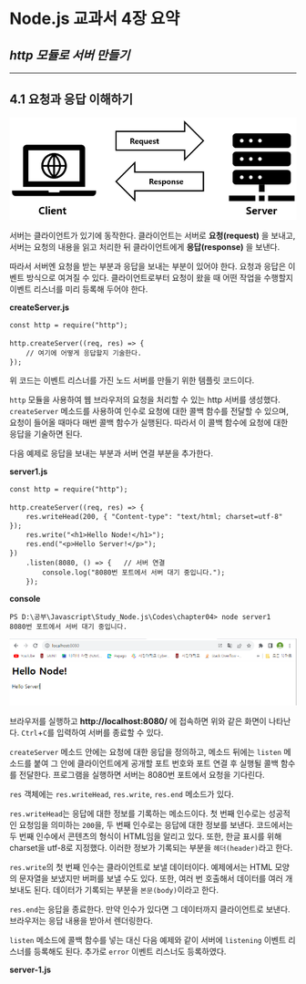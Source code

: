 # Node.js 교과서 4장 요약
## *http 모듈로 서버 만들기*
- - -

## 4.1 요청과 응답 이해하기

![Alt text](image.png)

서버는 클라이언트가 있기에 동작한다. 클라이언트는 서버로 **요청(request)** 을 보내고, 서버는 요청의 내용을 읽고 처리한 뒤 클라이언트에게 **응답(response)** 을 보낸다.

따라서 서버엔 요청을 받는 부분과 응답을 보내는 부분이 있어야 한다. 요청과 응답은 이벤트 방식으로 여겨질 수 있다. 클라이언트로부터 요청이 왔을 때 어떤 작업을 수행할지 이벤트 리스너를 미리 등록해 두어야 한다.

**createServer.js**
```
const http = require("http");

http.createServer((req, res) => {
    // 여기에 어떻게 응답할지 기술한다.
});
```

위 코드는 이벤트 리스너를 가진 노드 서버를 만들기 위한 템플릿 코드이다.

`http` 모듈을 사용하여 웹 브라우저의 요청을 처리할 수 있는 http 서버를 생성했다. `createServer` 메소드를 사용하여 인수로 요청에 대한 콜백 함수를 전달할 수 있으며, 요청이 들어올 때마다 매번 콜백 함수가 실행된다. 따라서 이 콜백 함수에 요청에 대한 응답을 기술하면 된다.

다음 예제로 응답을 보내는 부분과 서버 연결 부분을 추가한다.

**server1.js**
```
const http = require("http");

http.createServer((req, res) => {
    res.writeHead(200, { "Content-type": "text/html; charset=utf-8" });
    res.write("<h1>Hello Node!</h1>");
    res.end("<p>Hello Server!</p>");
})
    .listen(8080, () => {   // 서버 연결
        console.log("8080번 포트에서 서버 대기 중입니다.");
    });
```

**console**
```
PS D:\공부\Javascript\Study_Node.js\Codes\chapter04> node server1
8080번 포트에서 서버 대기 중입니다.
```

![Alt text](image-1.png)

브라우저를 실행하고 **http://localhost:8080/** 에 접속하면 위와 같은 화면이 나타난다. `Ctrl`+`C`를 입력하여 서버를 종료할 수 있다.

`createServer` 메소드 안에는 요청에 대한 응답을 정의하고, 메소드 뒤에는 `listen` 메소드를 붙여 그 안에 클라이언트에게 공개할 포트 번호와 포트 연결 후 실행될 콜백 함수를 전달한다. 프로그램을 실행하면 서버는 8080번 포트에서 요청을 기다린다.

`res` 객체에는 `res.writeHead`, `res.write`, `res.end` 메소드가 있다.

`res.writeHead`는 응답에 대한 정보를 기록하는 메소드이다. 첫 번째 인수로는 성공적인 요청임을 의미하는 `200`을, 두 번째 인수로는 응답에 대한 정보를 보낸다. 코드에서는 두 번째 인수에서 콘텐츠의 형식이 HTML임을 알리고 있다. 또한, 한글 표시를 위해 charset을 utf-8로 지정했다. 이러한 정보가 기록되는 부분을 `헤더(header)`라고 한다.

`res.write`의 첫 번째 인수는 클라이언트로 보낼 데이터이다. 예제에서는 HTML 모양의 문자열을 보냈지만 버퍼를 보낼 수도 있다. 또한, 여러 번 호출해서 데이터를 여러 개 보내도 된다. 데이터가 기록되는 부분을 `본문(body)`이라고 한다.

`res.end`는 응답을 종료한다. 만약 인수가 있다면 그 데이터까지 클라이언트로 보낸다. 브라우저는 응답 내용을 받아서 렌더링한다.

`listen` 메소드에 콜백 함수를 넣는 대신 다음 예제와 같이 서버에 `listening` 이벤트 리스너를 등록해도 된다. 추가로 `error` 이벤트 리스너도 등록하였다.

**server-1.js**
```

```